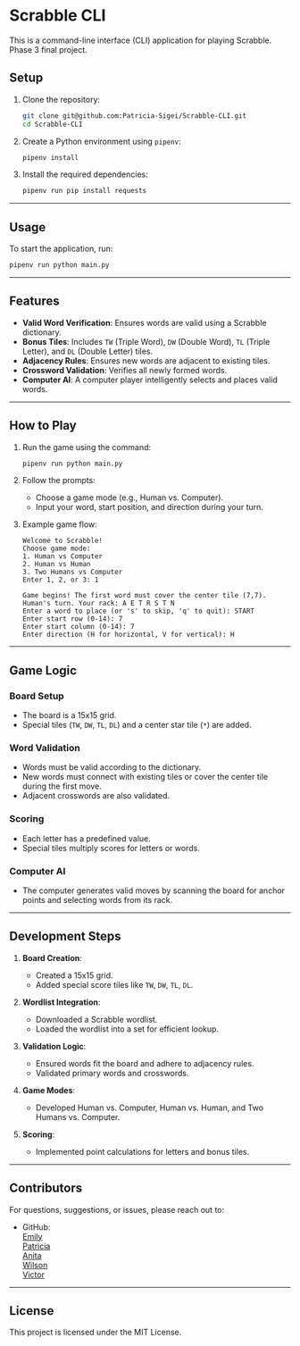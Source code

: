 # Scrabble CLI

This is a command-line interface (CLI) application for playing Scrabble.
Phase 3 final project.

## Setup

1. Clone the repository:
    ```sh
    git clone git@github.com:Patricia-Sigei/Scrabble-CLI.git
    cd Scrabble-CLI
    ```

2. Create a Python environment using `pipenv`:
    ```sh
    pipenv install
    ```

3. Install the required dependencies:
    ```sh
    pipenv run pip install requests
    ```

---

## Usage

To start the application, run:
```sh
pipenv run python main.py
```

---

## Features

- **Valid Word Verification**: Ensures words are valid using a Scrabble dictionary.
- **Bonus Tiles**: Includes `TW` (Triple Word), `DW` (Double Word), `TL` (Triple Letter), and `DL` (Double Letter) tiles.
- **Adjacency Rules**: Ensures new words are adjacent to existing tiles.
- **Crossword Validation**: Verifies all newly formed words.
- **Computer AI**: A computer player intelligently selects and places valid words.

---

## How to Play

1. Run the game using the command:
    ```sh
    pipenv run python main.py
    ```

2. Follow the prompts:
    - Choose a game mode (e.g., Human vs. Computer).
    - Input your word, start position, and direction during your turn.

3. Example game flow:
    ```
    Welcome to Scrabble!
    Choose game mode:
    1. Human vs Computer
    2. Human vs Human
    3. Two Humans vs Computer
    Enter 1, 2, or 3: 1

    Game begins! The first word must cover the center tile (7,7).
    Human's turn. Your rack: A E T R S T N
    Enter a word to place (or 's' to skip, 'q' to quit): START
    Enter start row (0-14): 7
    Enter start column (0-14): 7
    Enter direction (H for horizontal, V for vertical): H
    ```

---

## Game Logic

### Board Setup
- The board is a 15x15 grid.
- Special tiles (`TW`, `DW`, `TL`, `DL`) and a center star tile (`*`) are added.

### Word Validation
- Words must be valid according to the dictionary.
- New words must connect with existing tiles or cover the center tile during the first move.
- Adjacent crosswords are also validated.

### Scoring
- Each letter has a predefined value.
- Special tiles multiply scores for letters or words.

### Computer AI
- The computer generates valid moves by scanning the board for anchor points and selecting words from its rack.

---

## Development Steps

1. **Board Creation**:
    - Created a 15x15 grid.
    - Added special score tiles like `TW`, `DW`, `TL`, `DL`.

2. **Wordlist Integration**:
    - Downloaded a Scrabble wordlist.
    - Loaded the wordlist into a set for efficient lookup.

3. **Validation Logic**:
    - Ensured words fit the board and adhere to adjacency rules.
    - Validated primary words and crosswords.

4. **Game Modes**:
    - Developed Human vs. Computer, Human vs. Human, and Two Humans vs. Computer.

5. **Scoring**:
    - Implemented point calculations for letters and bonus tiles.

---

## Contributors

For questions, suggestions, or issues, please reach out to:

- GitHub:  
  [Emily](https://github.com/Emily-art3)  
  [Patricia](https://github.com/Patricia-Sigei)  
  [Anita](https://github.com/awangui)  
  [Wilson](https://github.com/willisntannpc)  
  [Victor](https://github.com/flakegotgame)  

---

## License

This project is licensed under the MIT License.
